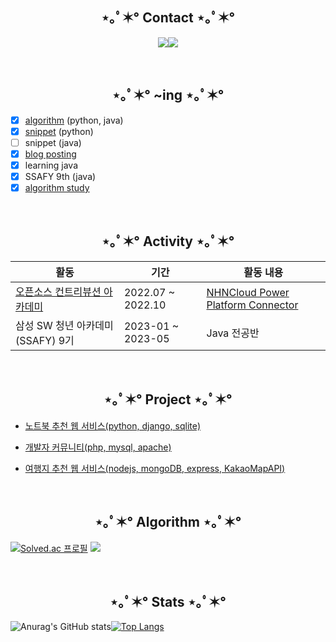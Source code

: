

<h2></h2>
<h2 align="center">⋆｡ﾟ✶° Contact ⋆｡ﾟ✶°</h2>

<p align="center"><a href="mailto:dlwns7267@naver.com"><img src="https://img.shields.io/badge/dlwns7267-64BC4B?style=flat-square&logo=Naver&logoColor=white&link=mailto:dlwns7267@naver.com"/></a><a href="https://dlwns7267.tistory.com/"><img src="https://img.shields.io/badge/blog-000000?style=flat-square&logo=Blogger&logoColor=white"/></a>

&nbsp;

 <h2 align="center">⋆｡ﾟ✶° ~ing ⋆｡ﾟ✶°</h2>

- [X] [algorithm](https://github.com/wnsgml7267/cote-practice) (python, java) 
- [X] [snippet](https://github.com/wnsgml7267/python-algorithm-snippet) (python)
- [ ] snippet (java)
- [X] [blog posting](https://dlwns7267.tistory.com/) 
- [X] learning java
- [X] SSAFY 9th (java)
- [X] [algorithm study](https://github.com/wnsgml7267/AlgorithmStudy/tree/wnsgml7267)
<!--- [ ] Computer Science-->

&nbsp;

<h2 align="center">⋆｡ﾟ✶° Activity ⋆｡ﾟ✶°</h2>

|활동|기간|활동 내용|
|------|---|---|
|[오픈소스 컨트리뷰션 아카데미](https://dlwns7267.tistory.com/category/Open%20source%20Contribution%20Academy)|2022.07 ~ 2022.10|[NHNCloud Power Platform Connector](https://github.com/wnsgml7267/nhn-toast-notification-service-custom-connector)|
|삼성 SW 청년 아카데미(SSAFY) 9기|2023-01 ~ 2023-05 |Java 전공반|
<!--
|창업동기유발프로그램 START-UP 바르게 성장하기|2019.07|인테리어 클라우드(2위)|
|4차 산업혁명 선도를 위한 Creative Item & Level UP 창업캠프|2019.10|피부 개선 스캔 AI기반 케어 화장품 추천 마스크(최우수상)|
|2019 창의융합캠프, Design Thinking bootcamp|2019.11|쌔싹 스마트 지갑(우수상)|
|부산스러운 해커톤 빅데이터를 이용한 지속가능발전목표(SDGs) 해결 방안|2019.11|키오스크 교육, 원데이 클래스, ‘하모니’집밥(최우수상)|
|코로나 취약계층을 돕는 ‘코로나 헬퍼’ 웹 서비스 개발 활동 및 참여|2020-02-28 ~ 2020-08-29|코로나 취약계층에게 따스한 손길을 건네는 웹 서비스|
-->



&nbsp;

<h2 align="center">⋆｡ﾟ✶° Project ⋆｡ﾟ✶°</h2>


- [노트북 추천 웹 서비스(python, django, sqlite)](https://github.com/wnsgml7267/notebook_world)
 
 
- [개발자 커뮤니티(php, mysql, apache)](https://github.com/wnsgml7267/devcomm)


- [여행지 추천 웹 서비스(nodejs, mongoDB, express, KakaoMapAPI)](https://github.com/wnsgml7267/oneclick_trip)

&nbsp;

<h2 align="center">⋆｡ﾟ✶° Algorithm ⋆｡ﾟ✶°</h2>

[![Solved.ac
프로필](http://mazassumnida.wtf/api/v2/generate_badge?boj=wnsgml7267)](https://solved.ac/wnsgml7267) <img src="http://mazandi.herokuapp.com/api?handle=wnsgml7267&theme=cold"/>

&nbsp;

<h2 align="center">⋆｡ﾟ✶° Stats ⋆｡ﾟ✶°</h2>

![Anurag's GitHub stats](https://github-readme-stats-sigma-five.vercel.app/api?username=wnsgml7267&show_icons=true&theme=dark)[![Top Langs](https://github-readme-stats-sigma-five.vercel.app/api/top-langs/?username=wnsgml7267&langs_count=10&layout=compact&theme=dark&hide=css,html)](https://github.com/anuraghazra/github-readme-stats)


<!--
# Extra Pins (~ing)

[![Readme Card](https://github-readme-stats.vercel.app/api/pin/?username=wnsgml7267&repo=nhn-toast-notification-service-custom-connector&theme=dark)](https://github.com/wnsgml7267/nhn-toast-notification-service-custom-connector)
[![Readme Card](https://github-readme-stats.vercel.app/api/pin/?username=wnsgml7267&repo=Spring-study&theme=dark)](https://github.com/wnsgml7267/Spring-study)
[![Readme Card](https://github-readme-stats.vercel.app/api/pin/?username=wnsgml7267&repo=notebook_world&theme=dark)](https://github.com/wnsgml7267/notebook_world)
[![Readme Card](https://github-readme-stats.vercel.app/api/pin/?username=wnsgml7267&repo=python-algorithm-snippet&theme=dark)](https://github.com/wnsgml7267/python-algorithm-snippet)

[![Readme Card](https://github-readme-stats.vercel.app/api/pin/?username=wnsgml7267&repo=num-baseball-game&theme=dark)](https://github.com/wnsgml7267/num-baseball-game)
-->


<!--
<div align=right>	

[![Hits](https://hits.seeyoufarm.com/api/count/incr/badge.svg?url=https%3A%2F%2Fgithub.com%2Fwnsgml7267&count_bg=%236AABEF&title_bg=%231B86F1&icon=&icon_color=%23E7E7E7&title=hits&edge_flat=false)](https://hits.seeyoufarm.com)
  
</div>
-->



<!--Ramendoenda-->




<!--
**wnsgml7267/wnsgml7267** is a ✨ _special_ ✨ repository because its `README.md` (this file) appears on your GitHub profile.

Here are some ideas to get you started:

- 🔭 I’m currently working on ...
- 🌱 I’m currently learning ...
- 👯 I’m looking to collaborate on ...
- 🤔 I’m looking for help with ...
- 💬 Ask me about ...
- 📫 How to reach me: ...
- 😄 Pronouns: ...
- ⚡ Fun fact: ...

-->
